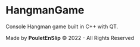 # HangmanGame
Console Hangman game built in C++ with QT.

Made by **PouletEnSlip** © 2022 - All Rights Reserved

